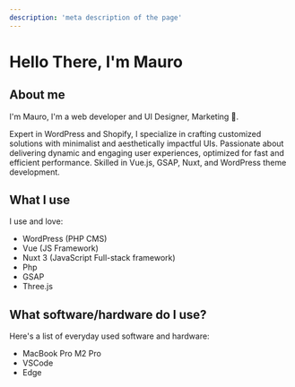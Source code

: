 ```yaml
---
description: 'meta description of the page'
--- 
```

# Hello There, I'm Mauro

## About me

I'm Mauro, I'm a web developer and UI Designer, Marketing 🥑.

Expert in WordPress and Shopify, I specialize in crafting customized solutions with minimalist and aesthetically impactful UIs. Passionate about delivering dynamic and engaging user experiences, optimized for fast and efficient performance. Skilled in Vue.js, GSAP, Nuxt, and WordPress theme development.

## What I use

I use and love:

- WordPress (PHP CMS)
- Vue (JS Framework)
- Nuxt 3 (JavaScript Full-stack framework)
- Php
- GSAP
- Three.js

## What software/hardware do I use?

Here's a list of everyday used software and hardware:

- MacBook Pro M2 Pro
- VSCode
- Edge